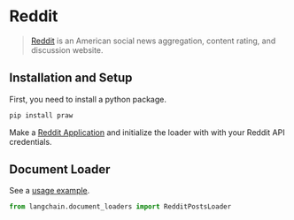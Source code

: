 # Reddit

>[Reddit](www.reddit.com) is an American social news aggregation, content rating, and discussion website.

## Installation and Setup

First, you need to install a python package.

```bash
pip install praw
```

Make a [Reddit Application](https://www.reddit.com/prefs/apps/) and initialize the loader with with your Reddit API credentials.

## Document Loader

See a [usage example](../modules/indexes/document_loaders/examples/reddit.ipynb).


```python
from langchain.document_loaders import RedditPostsLoader
```
